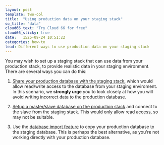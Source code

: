 ```yaml
---
layout: post
template: two-col
title:  "Using production data on your staging stack"
so_title: "data"
cloud66_text: "Try Cloud 66 for free"
cloud66_sticky: true
date:   1525-09-24 10:51:22
categories: how-to
lead: Different ways to use production data on your staging stack
---
```


You may wish to set up a staging stack that can use data from your production stack, to provide realistic data in your staging environment. There are several ways you can do this:

1. [Share your production database with the staging stack](/how-to/sharing-db.html), which would allow read/write access to the database from your staging enviroment. In this scenario, we <b>strongly urge</b> you to look closely at how you will avoid writing incorrect data to the production database.

2. [Setup a master/slave database on the production stack](/stack-features/database-replication.html) and connect to the slave from the staging stack. This would only allow read access, so may not be suitable.

3. Use the [database import feature](/stack-features/database-import.html) to copy your production database to the staging database. This is perhaps the best alternative, as you're not working directly with your production database.